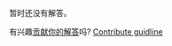 
暂时还没有解答。

有兴趣[贡献你的解答](https://github.com/BFEdev/BFE.dev-solutions/blob/main/problem/implement-basic-throttle_zh.md)吗? [Contribute guidline](https://github.com/BFEdev/BFE.dev-solutions#how-to-contribute)
